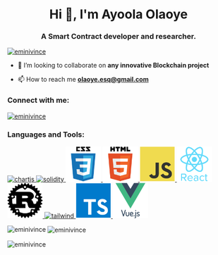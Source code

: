 <h1 align="center">Hi 👋, I'm Ayoola Olaoye</h1>
<h3 align="center">A Smart Contract developer and researcher.</h3>

<p align="left"> <a href="https://github.com/ryo-ma/github-profile-trophy"><img src="https://github-profile-trophy.vercel.app/?username=eminivince" alt="eminivince" /></a> </p>

- 👯 I’m looking to collaborate on **any innovative Blockchain project**

- 📫 How to reach me **olaoye.esq@gmail.com**

<h3 align="left">Connect with me:</h3>
<p align="left">
<a href="https://twitter.com/eminivince" target="blank"><img align="center" src="https://raw.githubusercontent.com/rahuldkjain/github-profile-readme-generator/master/src/images/icons/Social/twitter.svg" alt="eminivince" height="30" width="40" /></a>
</p>

<h3 align="left">Languages and Tools:</h3>
<p align="left">

<a href="https://soliditylang.org/" target="_blank" rel="noreferrer"><img src="https://www.chartjs.org/media/logo-title.svg" alt="chartjs" width="80" height="80" padding-left="5"/> </a><a href="https://www.chartjs.org" target="_blank" rel="noreferrer"> <img src="https://upload.wikimedia.org/wikipedia/commons/9/98/Solidity_logo.svg
" alt="solidity" width="80" height="80" padding-left="5"/> </a> <a href="https://www.w3schools.com/css/" target="_blank" rel="noreferrer"> <img src="https://raw.githubusercontent.com/devicons/devicon/master/icons/css3/css3-original-wordmark.svg" alt="css3" width="80" height="80" padding-left="5"/> </a> <a href="https://www.w3.org/html/" target="_blank" rel="noreferrer"> <img src="https://raw.githubusercontent.com/devicons/devicon/master/icons/html5/html5-original-wordmark.svg" alt="html5" width="80" height="80" padding-left="5"/> </a> <a href="https://developer.mozilla.org/en-US/docs/Web/JavaScript" target="_blank" rel="noreferrer"> <img src="https://raw.githubusercontent.com/devicons/devicon/master/icons/javascript/javascript-original.svg" alt="javascript" width="80" height="80" padding-left="5"/> </a> <a href="https://reactjs.org/" target="_blank" rel="noreferrer"> <img src="https://raw.githubusercontent.com/devicons/devicon/master/icons/react/react-original-wordmark.svg" alt="react" width="80" height="80" padding-left="5"/> </a> <a href="https://www.rust-lang.org" target="_blank" rel="noreferrer"> <img src="https://raw.githubusercontent.com/devicons/devicon/master/icons/rust/rust-plain.svg" alt="rust" width="80" height="80" padding-left="5"/> </a> <a href="https://tailwindcss.com/" target="_blank" rel="noreferrer"> <img src="https://www.vectorlogo.zone/logos/tailwindcss/tailwindcss-icon.svg" alt="tailwind" width="80" height="80" padding-left="5"/> </a> <a href="https://www.typescriptlang.org/" target="_blank" rel="noreferrer"> <img src="https://raw.githubusercontent.com/devicons/devicon/master/icons/typescript/typescript-original.svg" alt="typescript" width="80" height="80" padding-left="5"/> </a> <a href="https://vuejs.org/" target="_blank" rel="noreferrer"> <img src="https://raw.githubusercontent.com/devicons/devicon/master/icons/vuejs/vuejs-original-wordmark.svg" alt="vuejs" width="80" height="80" padding-left="5"/> </a> </p>

<p><img align="left" src="https://github-readme-stats.vercel.app/api/top-langs?username=eminivince&show_icons=true&theme=cobalt&locale=en&layout=compact" alt="eminivince" /></p>

<p>&nbsp;<img align="center" src="https://github-readme-stats.vercel.app/api?username=eminivince&show_icons=true&theme=gruvbox&locale=en" alt="eminivince" /></p>

<p><img align="center" src="https://github-readme-streak-stats.herokuapp.com/?user=eminivince&theme=highcontrast" alt="eminivince" /></p>
